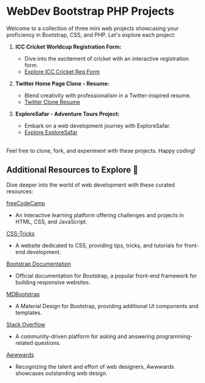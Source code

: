 # WebDev Bootstrap PHP Projects

Welcome to a collection of three mini web projects showcasing your proficiency in Bootstrap, CSS, and PHP. Let's explore each project:

1. **ICC Cricket Worldcup Registration Form:**
   - Dive into the excitement of cricket with an interactive registration form.
   - [Explore ICC Cricket Reg Form](./ICC-Cricket-Reg-Form)

2. **Twitter Home Page Clone - Resume:**
   - Blend creativity with professionalism in a Twitter-inspired resume.
   - [Twitter Clone Resume](./Twitter-Clone-Resume/)

3. **ExploreSafar - Adventure Tours Project:**
   - Embark on a web development journey with ExploreSafar.
   - [Explore ExploreSafar](./ExploreSafar)

<br/>
Feel free to clone, fork, and experiment with these projects. Happy coding!

<br/>

## Additional Resources to Explore 🚀

Dive deeper into the world of web development with these curated resources:

[freeCodeCamp](https://www.freecodecamp.org/)
- An interactive learning platform offering challenges and projects in HTML, CSS, and JavaScript.

[CSS-Tricks](https://css-tricks.com/)
- A website dedicated to CSS, providing tips, tricks, and tutorials for front-end development.

[Bootstrap Documentation](https://getbootstrap.com/)
- Official documentation for Bootstrap, a popular front-end framework for building responsive websites.

[MDBootstrap](https://mdbootstrap.com/)
- A Material Design for Bootstrap, providing additional UI components and templates.

[Stack Overflow](https://stackoverflow.com/)
- A community-driven platform for asking and answering programming-related questions.

[Awwwards](https://www.awwwards.com/)
- Recognizing the talent and effort of web designers, Awwwards showcases outstanding web design.
